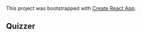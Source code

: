 This project was bootstrapped with [Create React App](https://github.com/facebook/create-react-app).

## Quizzer